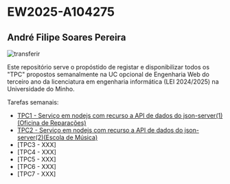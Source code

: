 # EW2025-A104275
## André Filipe Soares Pereira
![transferir](https://github.com/user-attachments/assets/af5777dd-d160-4f26-a5af-8dcdd1df0b2f)

Este repositório serve o propóstido de registar e disponibilizar todos os "TPC" propostos 
semanalmente na UC opcional de Engenharia Web do terceiro ano da licenciatura em engenharia informática (LEI 2024/2025)
na Universidade do Minho.

Tarefas semanais:
  - [TPC1 - Serviço em nodejs com recurso a API de dados do json-server(1)(Oficina de Reparações)](https://github.com/AndrePereira123/EngWeb2025-A104275/tree/main/TPC1)
  - [TPC2 - Serviço em nodejs com recurso a API de dados do json-server(2)(Escola de Música)](https://github.com/AndrePereira123/EngWeb2025-A104275/tree/main/TPC2)
  - [TPC3 - XXX]
  - [TPC4 - XXX]
  - [TPC5 - XXX]
  - [TPC6 - XXX]
  - [TPC7 - XXX]

